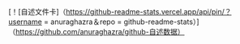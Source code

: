 [！[自述文件卡]（https://github-readme-stats.vercel.app/api/pin/？username = anuraghazra＆repo = github-readme-stats）]（https://github.com/anuraghazra/github-自述数据）

